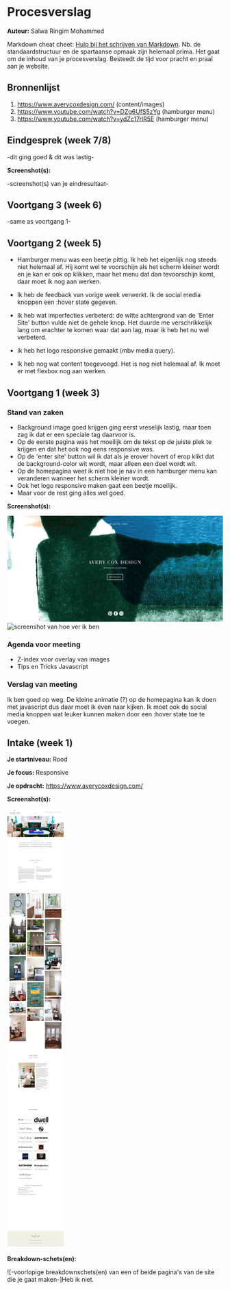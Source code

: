 # Procesverslag
**Auteur:** Salwa Ringim Mohammed

Markdown cheat cheet: [Hulp bij het schrijven van Markdown](https://github.com/adam-p/markdown-here/wiki/Markdown-Cheatsheet). Nb. de standaardstructuur en de spartaanse opmaak zijn helemaal prima. Het gaat om de inhoud van je procesverslag. Besteedt de tijd voor pracht en praal aan je website.



## Bronnenlijst
1. https://www.averycoxdesign.com/ (content/images)
2. https://www.youtube.com/watch?v=DZg6UfS5zYg (hamburger menu)
3. https://www.youtube.com/watch?v=ydZc17rlR5E (hamburger menu)



## Eindgesprek (week 7/8)

-dit ging goed & dit was lastig-

**Screenshot(s):**

-screenshot(s) van je eindresultaat-



## Voortgang 3 (week 6)

-same as voortgang 1-



## Voortgang 2 (week 5)

- Hamburger menu was een beetje pittig. Ik heb het eigenlijk nog steeds niet helemaal af. Hij komt wel te voorschijn als het scherm kleiner wordt en je kan er ook op klikken, maar het menu dat dan tevoorschijn komt, daar moet ik nog aan werken.

- Ik heb de feedback van vorige week verwerkt. Ik de social media knoppen een :hover state gegeven.

- Ik heb wat imperfecties verbeterd: de witte achtergrond van de 'Enter Site' button vulde niet de gehele knop. Het duurde me verschrikkelijk lang om erachter te komen waar dat aan lag, maar ik heb het nu wel verbeterd.

- Ik heb het logo responsive gemaakt (mbv media query).

- Ik heb nog wat content toegevoegd. Het is nog niet helemaal af. Ik moet er met flexbox nog aan werken.



## Voortgang 1 (week 3)

### Stand van zaken

- Background image goed krijgen ging eerst vreselijk lastig, maar toen zag ik dat er een speciale tag daarvoor is.
- Op de eerste pagina was het moeilijk om de tekst op de juiste plek te krijgen en dat het ook nog eens responsive was.
- Op de 'enter site' button wil ik dat als je erover hovert of erop klikt dat de background-color wit wordt, maar alleen een deel wordt wit.
- Op de homepagina weet ik niet hoe je nav in een hamburger menu kan veranderen wanneer het scherm kleiner wordt.
- Ook het logo responsive maken gaat een beetje moeilijk.
- Maar voor de rest ging alles wel goed.

**Screenshot(s):**

![screenshot van hoe ver ik ben](images/screenshotvoortgang1(1).png)
![screenshot van hoe ver ik ben](images/screenshotvoortgang1(2).png)

### Agenda voor meeting

- Z-index voor overlay van images
- Tips en Tricks Javascript

### Verslag van meeting

Ik ben goed op weg. De kleine animatie (?) op de homepagina kan ik doen met javascript dus daar moet ik even naar kijken.
Ik moet ook de social media knoppen wat leuker kunnen maken door een :hover state toe te voegen.



## Intake (week 1)

**Je startniveau:** Rood

**Je focus:** Responsive

**Je opdracht:** https://www.averycoxdesign.com/

**Screenshot(s):**

![screenshot(s) die een goed beeld geven van de website die je gaat maken](images/screenshotwebsite.jpg)

**Breakdown-schets(en):**

![-voorlopige breakdownschets(en) van een of beide pagina's van de site die je gaat maken-]Heb ik niet.
